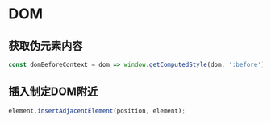 # DOM

## 获取伪元素内容
```JavaScript
const domBeforeContext = dom => window.getComputedStyle(dom, ':before')
```

## 插入制定DOM附近
```JavaScript
element.insertAdjacentElement(position, element);
```
